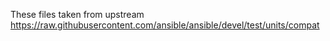 These files taken from upstream
https://raw.githubusercontent.com/ansible/ansible/devel/test/units/compat
